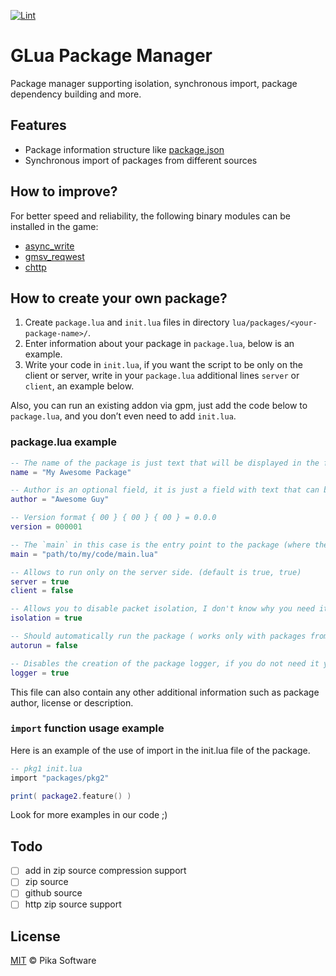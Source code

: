 [![Lint](https://github.com/Pika-Software/glua_package_manager/actions/workflows/glualint-check.yml/badge.svg)](https://github.com/Pika-Software/glua_package_manager/actions/workflows/glualint-check.yml)

# GLua Package Manager
Package manager supporting isolation, synchronous import, package dependency building and more.

## Features
- Package information structure like [package.json](https://docs.npmjs.com/cli/v6/configuring-npm/package-json)
- Synchronous import of packages from different sources

## How to improve?
For better speed and reliability, the following binary modules can be installed in the game:
- [async_write](https://github.com/WilliamVenner/gm_async_write)
- [gmsv_reqwest](https://github.com/WilliamVenner/gmsv_reqwest)
- [chttp](https://github.com/timschumi/gmod-chttp)

## How to create your own package?
1. Create `package.lua` and `init.lua` files in directory `lua/packages/<your-package-name>/`.
2. Enter information about your package in `package.lua`, below is an example.
3. Write your code in `init.lua`, if you want the script to be only on the client or server, write in your `package.lua` additional lines `server` or `client`, an example below.

Also, you can run an existing addon via gpm, just add the code below to `package.lua`, and you don’t even need to add `init.lua`.
### package.lua example
```lua
-- The name of the package is just text that will be displayed in the format name@version, for example My Awesome Package@0.0.1
name = "My Awesome Package"

-- Author is an optional field, it is just a field with text that can be read.
author = "Awesome Guy"

-- Version format { 00 } { 00 } { 00 } = 0.0.0
version = 000001

-- The `main` in this case is the entry point to the package (where the code execution will start from)
main = "path/to/my/code/main.lua"

-- Allows to run only on the server side. (default is true, true)
server = true
client = false

-- Allows you to disable packet isolation, I don't know why you need it, but it's there. ( def. true )
isolation = true

-- Should automatically run the package ( works only with packages from lua folders )
autorun = false

-- Disables the creation of the package logger, if you do not need it you can disable it. ( def. true )
logger = true
```
This file can also contain any other additional information such as package author, license or description.

### `import` function usage example
Here is an example of the use of import in the init.lua file of the package.
```lua
-- pkg1 init.lua
import "packages/pkg2"

print( package2.feature() )
```
Look for more examples in our code ;)

## Todo
- [ ] add in zip source compression support
- [ ] zip source
- [ ] github source
- [ ] http zip source support

## License
[MIT](LICENSE) © Pika Software
